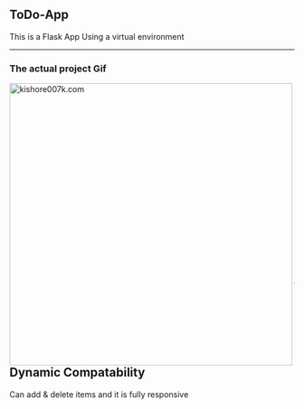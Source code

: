 ## ToDo-App

<p>This is a Flask App Using a virtual environment</p>

---

### The actual project Gif

<img align="left" alt="kishore007k.com" width="500px" src="https://user-images.githubusercontent.com/34863222/89158937-6d0e1a80-d58c-11ea-930c-b935a6b088c3.gif" />


<br>
<br>
<br>
<br>
<br>
<br>
<br>
<br>
<br>
<br>
<br>
<br>
<br>
<br>
<br>
<br>
<br>
<br>
<br>
<br>

---

## Dynamic Compatability

<p>Can add & delete items and it is fully responsive</p>
